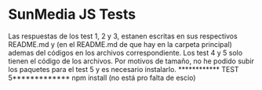# SunMedia JS Tests

Las respuestas de los test 1, 2 y 3, estanen escritas en sus respectivos README.md y (en el README.md de que hay en la carpeta principal) ademas del códigos en los archivos correspondiente.
Los test 4 y 5 solo tienen el código de los archivos.
Por motivos de tamaño, no he podido subir los paquetes para el test 5 y es necesario instalarlo.
************ TEST 5*************
npm install
(no está pro falta de escio)